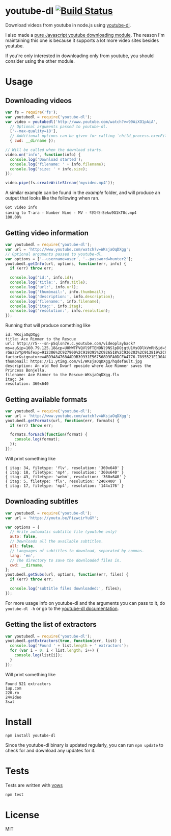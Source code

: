 # youtube-dl [![Build Status](https://secure.travis-ci.org/fent/node-youtube-dl.png)](http://travis-ci.org/fent/node-youtube-dl)

Download videos from youtube in node.js using [youtube-dl](http://rg3.github.com/youtube-dl/).

I also made a [pure Javascript youtube downloading module](https://github.com/fent/node-ytdl). The reason I'm maintaining this one is because it supports a lot more video sites besides youtube.

If you're only interested in downloading only from youtube, you should consider using the other module.

# Usage

## Downloading videos

```javascript
var fs = require('fs');
var youtubedl = require('youtube-dl');
var video = youtubedl('http://www.youtube.com/watch?v=90AiXO1pAiA',
  // Optional arguments passed to youtube-dl.
  ['--max-quality=18'],
  // Additional options can be given for calling `child_process.execFile()`.
  { cwd: __dirname });

// Will be called when the download starts.
video.on('info', function(info) {
  console.log('Download started');
  console.log('filename: ' + info.filename);
  console.log('size: ' + info.size);
});

video.pipe(fs.createWriteStream('myvideo.mp4'));
```


A similar example can be found in the *example* folder, and will produce an output that looks like the following when ran.

    Got video info
    saving to T-ara - Number Nine - MV - 티아라-Seku9G1kT0c.mp4
    100.00%

## Getting video information

```javascript
var youtubedl = require('youtube-dl');
var url = 'http://www.youtube.com/watch?v=WKsjaOqDXgg';
// Optional arguments passed to youtube-dl.
var options = ['--username=user', '--password=hunter2'];
youtubedl.getInfo(url, options, function(err, info) {
  if (err) throw err;

  console.log('id:', info.id);
  console.log('title:', info.title);
  console.log('url:', info.url);
  console.log('thumbnail:', info.thumbnail);
  console.log('description:', info.description);
  console.log('filename:', info.filename);
  console.log('itag:', info.itag);
  console.log('resolution:', info.resolution);
});
```

Running that will produce something like

    id: WKsjaOqDXgg
    title: Ace Rimmer to the Rescue
    url: http://r5---sn-p5qlsn7e.c.youtube.com/videoplayback?ms=au&ip=160.79.125.18&cp=U0hWTFVQVl9FTENONl9NSlpDOjgtU1VsODlkVmRH&id=58ab2368ea835e08&source=youtube&expire=1377558202&factor=1.25&key=yt1&ipbits=8&mt=1377534150&itag=34&sver=3&upn=-rGWz2vYpN4&fexp=912306%2C927900%2C919395%2C926518%2C936203%2C913819%2C929117%2C929121%2C929906%2C929907%2C929922%2C929127%2C929129%2C929131%2C929930%2C925726%2C925720%2C925722%2C925718%2C929917%2C906945%2C929919%2C929933%2C912521%2C932306%2C913428%2C904830%2C919373%2C930803%2C908536%2C904122%2C938701%2C936308%2C909549%2C900816%2C912711%2C904494%2C904497%2C900375%2C906001&sparams=algorithm%2Cburst%2Ccp%2Cfactor%2Cid%2Cip%2Cipbits%2Citag%2Csource%2Cupn%2Cexpire&mv=m&burst=40&algorithm=throttle-factor&signature=ABD3A847684AD9B39331E567568D3FA0DCFA4776.7895521E130A042FB3625A17242CE3C02A4460B7&ratebypass=yes
    thumbnail: https://i1.ytimg.com/vi/WKsjaOqDXgg/hqdefault.jpg
    description: An old Red Dwarf eposide where Ace Rimmer saves the Princess Bonjella.
    filename: Ace Rimmer to the Rescue-WKsjaOqDXgg.flv
    itag: 34
    resolution: 360x640

## Getting available formats

```js
var youtubedl = require('youtube-dl');
var url = 'http://www.youtube.com/watch?v=WKsjaOqDXgg';
youtubedl.getFormats(url, function(err, formats) {
  if (err) throw err;

  formats.forEach(function(format) {
    console.log(format);
  });
});
```

Will print something like

    { itag: 34, filetype: 'flv', resolution: '360x640' }
    { itag: 18, filetype: 'mp4', resolution: '360x640' }
    { itag: 43, filetype: 'webm', resolution: '360x640' }
    { itag: 5, filetype: 'flv', resolution: '240x400' }
    { itag: 17, filetype: 'mp4', resolution: '144x176' }

## Downloading subtitles

```js
var youtubedl = require('youtube-dl');
var url = 'https://youtu.be/PizwcirYuGY';

var options = {
  // Write automatic subtitle file (youtube only)
  auto: false,
  // Downloads all the available subtitles.
  all: false,
  // Languages of subtitles to download, separated by commas.
  lang: 'en',
  // The directory to save the downloaded files in.
  cwd: __dirname,
};
youtubedl.getSubs(url, options, function(err, files) {
  if (err) throw err;

  console.log('subtitle files downloaded:', files);
});

```

For more usage info on youtube-dl and the arguments you can pass to it, do `youtube-dl -h` or go to the [youtube-dl documentation][].

## Getting the list of extractors

```js
var youtubedl = require('youtube-dl');
youtubedl.getExtractors(true, function(err, list) {
  console.log('Found ' + list.length + ' extractors');
  for (var i = 0; i < list.length; i++) {
    console.log(list[i]);
  }
});
```

Will print something like

    Found 521 extractors
    1up.com
    220.ro
    24video
    3sat

# Install

    npm install youtube-dl

Since the youtube-dl binary is updated regularly, you can run `npm update` to check for and download any updates for it.


# Tests

Tests are written with [vows](http://vowsjs.org/)

```bash
npm test
```


[youtube-dl]: http://rg3.github.com/youtube-dl/
[youtube-dl documentation]: http://rg3.github.com/youtube-dl/documentation.html


# License

MIT
